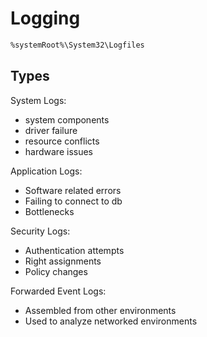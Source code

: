 # Logging
```sh
%systemRoot%\System32\Logfiles
```

## Types

System Logs:
- system components
- driver failure
- resource conflicts
- hardware issues

Application Logs:
- Software related errors
- Failing to connect to db
- Bottlenecks

Security Logs:
- Authentication attempts
- Right assignments
- Policy changes

Forwarded Event Logs:
- Assembled from other environments
- Used to analyze networked environments


